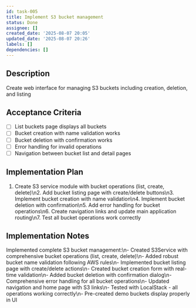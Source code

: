 ```yaml
---
id: task-005
title: Implement S3 bucket management
status: Done
assignee: []
created_date: '2025-08-07 20:05'
updated_date: '2025-08-07 20:26'
labels: []
dependencies: []
---
```


## Description

Create web interface for managing S3 buckets including creation, deletion, and listing

## Acceptance Criteria

- [ ] List buckets page displays all buckets
- [ ] Bucket creation with name validation works
- [ ] Bucket deletion with confirmation works
- [ ] Error handling for invalid operations
- [ ] Navigation between bucket list and detail pages

## Implementation Plan

1. Create S3 service module with bucket operations (list, create, delete)\n2. Add bucket listing page with create/delete buttons\n3. Implement bucket creation with name validation\n4. Implement bucket deletion with confirmation\n5. Add error handling for bucket operations\n6. Create navigation links and update main application routing\n7. Test all bucket operations work correctly

## Implementation Notes

Implemented complete S3 bucket management:\n- Created S3Service with comprehensive bucket operations (list, create, delete)\n- Added robust bucket name validation following AWS rules\n- Implemented bucket listing page with create/delete actions\n- Created bucket creation form with real-time validation\n- Added bucket deletion with confirmation dialog\n- Comprehensive error handling for all bucket operations\n- Updated navigation and home page with S3 links\n- Tested with LocalStack - all operations working correctly\n- Pre-created demo buckets display properly in UI
